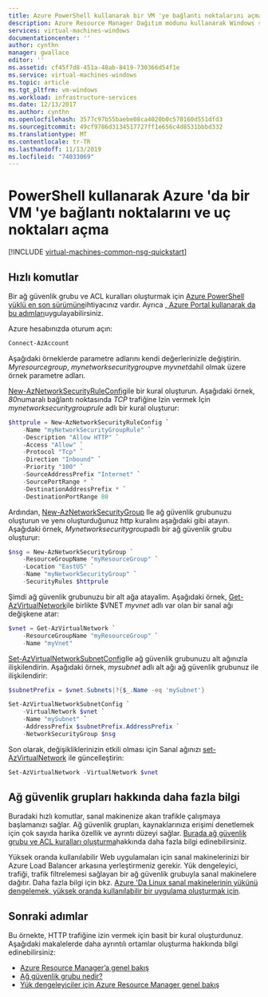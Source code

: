 ```yaml
---
title: Azure PowerShell kullanarak bir VM 'ye bağlantı noktalarını açma
description: Azure Resource Manager Dağıtım modunu kullanarak Windows sanal makinenize bir bağlantı noktası açma/bitiş noktası oluşturma hakkında bilgi edinin ve Azure PowerShell
services: virtual-machines-windows
documentationcenter: ''
author: cynthn
manager: gwallace
editor: ''
ms.assetid: cf45f7d8-451a-48ab-8419-730366d54f1e
ms.service: virtual-machines-windows
ms.topic: article
ms.tgt_pltfrm: vm-windows
ms.workload: infrastructure-services
ms.date: 12/13/2017
ms.author: cynthn
ms.openlocfilehash: 3577c97b55baebe08ca4020b0c570160d551dfd3
ms.sourcegitcommit: 49cf9786d3134517727ff1e656c4d8531bbbd332
ms.translationtype: MT
ms.contentlocale: tr-TR
ms.lasthandoff: 11/13/2019
ms.locfileid: "74033069"
---
```

# <a name="how-to-open-ports-and-endpoints-to-a-vm-in-azure-using-powershell"></a>PowerShell kullanarak Azure 'da bir VM 'ye bağlantı noktalarını ve uç noktaları açma
[!INCLUDE [virtual-machines-common-nsg-quickstart](../../../includes/virtual-machines-common-nsg-quickstart.md)]

## <a name="quick-commands"></a>Hızlı komutlar
Bir ağ güvenlik grubu ve ACL kuralları oluşturmak için [Azure PowerShell yüklü en son sürümüne](/powershell/azureps-cmdlets-docs)ihtiyacınız vardır. Ayrıca [, Azure Portal kullanarak da bu adımları](nsg-quickstart-portal.md)uygulayabilirsiniz.

Azure hesabınızda oturum açın:

```powershell
Connect-AzAccount
```

Aşağıdaki örneklerde parametre adlarını kendi değerlerinizle değiştirin. *Myresourcegroup*, *mynetworksecuritygroup*ve *myvnet*dahil olmak üzere örnek parametre adları.

[New-AzNetworkSecurityRuleConfig](https://docs.microsoft.com/powershell/module/az.network/new-aznetworksecurityruleconfig)ile bir kural oluşturun. Aşağıdaki örnek, *80*numaralı bağlantı noktasında *TCP* trafiğine Izin vermek Için *mynetworksecuritygrouprule* adlı bir kural oluşturur:

```powershell
$httprule = New-AzNetworkSecurityRuleConfig `
    -Name "myNetworkSecurityGroupRule" `
    -Description "Allow HTTP" `
    -Access "Allow" `
    -Protocol "Tcp" `
    -Direction "Inbound" `
    -Priority "100" `
    -SourceAddressPrefix "Internet" `
    -SourcePortRange * `
    -DestinationAddressPrefix * `
    -DestinationPortRange 80
```

Ardından, [New-AzNetworkSecurityGroup](https://docs.microsoft.com/powershell/module/az.network/new-aznetworksecuritygroup) Ile ağ güvenlik grubunuzu oluşturun ve yenı oluşturduğunuz http kuralını aşağıdaki gibi atayın. Aşağıdaki örnek, *Mynetworksecuritygroup*adlı bir ağ güvenlik grubu oluşturur:

```powershell
$nsg = New-AzNetworkSecurityGroup `
    -ResourceGroupName "myResourceGroup" `
    -Location "EastUS" `
    -Name "myNetworkSecurityGroup" `
    -SecurityRules $httprule
```

Şimdi ağ güvenlik grubunuzu bir alt ağa atayalim. Aşağıdaki örnek, [Get-AzVirtualNetwork](https://docs.microsoft.com/powershell/module/az.network/get-azvirtualnetwork)ile birlikte $VNET *myvnet* adlı var olan bir sanal ağı değişkene atar:

```powershell
$vnet = Get-AzVirtualNetwork `
    -ResourceGroupName "myResourceGroup" `
    -Name "myVnet"
```

[Set-AzVirtualNetworkSubnetConfig](https://docs.microsoft.com/powershell/module/az.network/set-azvirtualnetworksubnetconfig)Ile ağ güvenlik grubunuzu alt ağınızla ilişkilendirin. Aşağıdaki örnek, *mysubnet* adlı alt ağı ağ güvenlik grubunuz ile ilişkilendirir:

```powershell
$subnetPrefix = $vnet.Subnets|?{$_.Name -eq 'mySubnet'}

Set-AzVirtualNetworkSubnetConfig `
    -VirtualNetwork $vnet `
    -Name "mySubnet" `
    -AddressPrefix $subnetPrefix.AddressPrefix `
    -NetworkSecurityGroup $nsg
```

Son olarak, değişikliklerinizin etkili olması için Sanal ağınızı [set-AzVirtualNetwork](https://docs.microsoft.com/powershell/module/az.network/set-azvirtualnetwork) ile güncelleştirin:

```powershell
Set-AzVirtualNetwork -VirtualNetwork $vnet
```


## <a name="more-information-on-network-security-groups"></a>Ağ güvenlik grupları hakkında daha fazla bilgi
Buradaki hızlı komutlar, sanal makinenize akan trafikle çalışmaya başlamanızı sağlar. Ağ güvenlik grupları, kaynaklarınıza erişimi denetlemek için çok sayıda harika özellik ve ayrıntı düzeyi sağlar. [Burada ağ güvenlik grubu ve ACL kuralları oluşturma](tutorial-virtual-network.md#secure-network-traffic)hakkında daha fazla bilgi edinebilirsiniz.

Yüksek oranda kullanılabilir Web uygulamaları için sanal makinelerinizi bir Azure Load Balancer arkasına yerleştirmeniz gerekir. Yük dengeleyici, trafiği, trafik filtrelemesi sağlayan bir ağ güvenlik grubuyla sanal makinelere dağıtır. Daha fazla bilgi için bkz. [Azure 'Da Linux sanal makinelerinin yükünü dengelemek, yüksek oranda kullanılabilir bir uygulama oluşturmak için](tutorial-load-balancer.md).

## <a name="next-steps"></a>Sonraki adımlar
Bu örnekte, HTTP trafiğine izin vermek için basit bir kural oluşturdunuz. Aşağıdaki makalelerde daha ayrıntılı ortamlar oluşturma hakkında bilgi edinebilirsiniz:

* [Azure Resource Manager’a genel bakış](../../azure-resource-manager/resource-group-overview.md)
* [Ağ güvenlik grubu nedir?](../../virtual-network/security-overview.md)
* [Yük dengeleyiciler için Azure Resource Manager genel bakış](../../load-balancer/load-balancer-arm.md)

